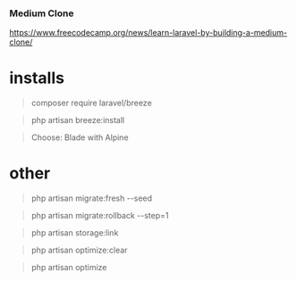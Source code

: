 ### Medium Clone
https://www.freecodecamp.org/news/learn-laravel-by-building-a-medium-clone/

# installs
> composer require laravel/breeze

> php artisan breeze:install

> Choose: Blade with Alpine

# other
> php artisan migrate:fresh --seed

> php artisan migrate:rollback --step=1

> php artisan storage:link

> php artisan optimize:clear

> php artisan optimize
